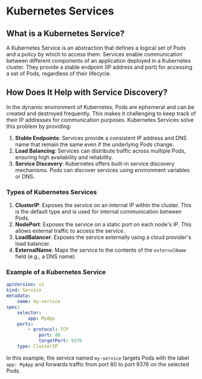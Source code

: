 # Kubernetes Services

## What is a Kubernetes Service?

A Kubernetes Service is an abstraction that defines a logical set of Pods and a policy by which to access them. Services enable communication between different components of an application deployed in a Kubernetes cluster. They provide a stable endpoint (IP address and port) for accessing a set of Pods, regardless of their lifecycle.

## How Does It Help with Service Discovery?

In the dynamic environment of Kubernetes, Pods are ephemeral and can be created and destroyed frequently. This makes it challenging to keep track of their IP addresses for communication purposes. Kubernetes Services solve this problem by providing:

1. **Stable Endpoints**: Services provide a consistent IP address and DNS name that remain the same even if the underlying Pods change.
2. **Load Balancing**: Services can distribute traffic across multiple Pods, ensuring high availability and reliability.
3. **Service Discovery**: Kubernetes offers built-in service discovery mechanisms. Pods can discover services using environment variables or DNS.

### Types of Kubernetes Services

1. **ClusterIP**: Exposes the service on an internal IP within the cluster. This is the default type and is used for internal communication between Pods.
2. **NodePort**: Exposes the service on a static port on each node's IP. This allows external traffic to access the service.
3. **LoadBalancer**: Exposes the service externally using a cloud provider's load balancer.
4. **ExternalName**: Maps the service to the contents of the `externalName` field (e.g., a DNS name).

### Example of a Kubernetes Service

```yaml
apiVersion: v1
kind: Service
metadata:
    name: my-service
spec:
    selector:
        app: MyApp
    ports:
        - protocol: TCP
            port: 80
            targetPort: 9376
    type: ClusterIP
```

In this example, the service named `my-service` targets Pods with the label `app: MyApp` and forwards traffic from port 80 to port 9376 on the selected Pods.
